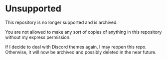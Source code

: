 # Unsupported

This repository is no longer supported and is archived.

You are not allowed to make any sort of copies of anything in this repository without my express permission.

If I decide to deal with Discord themes again, I may reopen this repo. Otherwise, it will now be archived and possibly deleted in the near future.